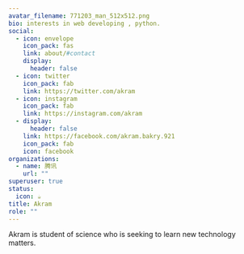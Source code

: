 ```yaml
---
avatar_filename: 771203_man_512x512.png
bio: interests in web developing , python.
social:
  - icon: envelope
    icon_pack: fas
    link: about/#contact
    display:
      header: false
  - icon: twitter
    icon_pack: fab
    link: https://twitter.com/akram
  - icon: instagram
    icon_pack: fab
    link: https://instagram.com/akram
  - display:
      header: false
    link: https://facebook.com/akram.bakry.921
    icon_pack: fab
    icon: facebook
organizations:
  - name: 腾讯
    url: ""
superuser: true
status:
  icon: ☕️
title: Akram
role: ""
---
```

Akram is student of science who is seeking to learn new technology matters.